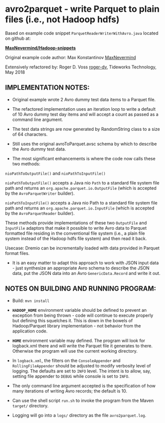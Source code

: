 # avro2parquet - write Parquet to plain files (i.e., not Hadoop hdfs)

Based on example code snippet `ParquetReaderWriterWithAvro.java` located on github at:
 
[**MaxNevermind/Hadoop-snippets**](https://github.com/MaxNevermind/Hadoop-snippets/blob/master/src/main/java/org/maxkons/hadoop_snippets/parquet/ParquetReaderWriterWithAvro.java)
 
Original example code author: Max Konstantinov [MaxNevermind](https://github.com/MaxNevermind)

Extensively refactored by: Roger D. Voss [roger-dv](https://github.com/roger-dv), Tideworks Technology, May 2018

## IMPLEMENTATION NOTES:

- Original example wrote 2 Avro dummy test data items to a Parquet file.

- The refactored implementation uses an iteration loop to write a default of 10
Avro dummy test day items and will accept a count as passed as a command line
argument.

- The test data strings are now generated by RandomString class to a size of 64
characters.

- Still uses the original avroToParquet.avsc schema by which to describe the Avro
dummy test data.

- The most significant enhancements is where the code now calls these two methods:

`nioPathToOutputFile()` and `nioPathToInputFile()`

`nioPathToOutputFile()` accepts a Java nio `Path` to a standard file system file path
and returns an `org.apache.parquet.io.OutputFile` (which is accepted by the
`AvroParquetWriter` builder).

`nioPathToInputFile()` accepts a Java nio Path to a standard file system file path
and returns an `org.apache.parquet.io.InputFile` (which is accepted by the
`AvroParquetReader` builder).

These methods provide implementations of these two `OutputFile` and `InputFile` adaptors
that make it possible to write Avro data to Parquet formatted file residing in the
conventional file system (i.e., a plain file system instead of the Hadoop hdfs file system)
and then read it back.

Usecase: Dremio can be incrementally loaded with data provided in Parquet format files.

- It is an easy matter to adapt this approach to work with JSON input data - just
synthesize an appropriate Avro schema to describe the JSON data, put the JSON data
into an Avro `GenericData.Record` and write it out.

## NOTES ON BUILDING AND RUNNING PROGRAM:

- Build: `mvn install`

- **`HADOOP_HOME`** environment variable should be defined to prevent an exception from being
thrown - code will continue to execute properly but defining this squelches it. This is
down in the bowels of Hadoop/Parquet library implementation - not behavior from the
application code.

- **`HOME`** environment variable may defined. The program will look for logback.xml there
and will write the Parquet file it generates to there. Otherwise the program will
use the current working directory.

- In `logback.xml`, the filters on the `ConsoleAppender` and `RollingFileAppender` should be
adjusted to modify verbosity level of logging. The defaults are set to `INFO` level. The
intent is to allow, say, setting file appender to `DEBUG` while console is set to `INFO`.

- The only command line argument accepted is the specification of how many iterations
of writing Avro records; the default is 10.

- Can use the shell script `run.sh` to invoke the program from the Maven `target/` directory.

- Logging will go into a `logs/` directory as the file `avro2parquet.log`.
